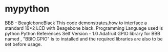 mypython
========
BBB - BeagleboneBlack
This code demonstrates,how to interface a standard 16*2 LCD with Beagebone black.
Programming Language used is python
Python References
Self Version - 1.0
Adafruit GPIO library for BBB named , "BBIO.GPIO" is to installed and the required libraries are also to be set before 
usage.
